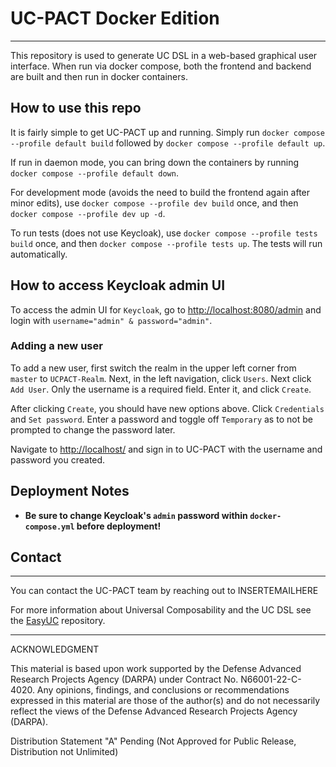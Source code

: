 # UC-PACT Docker Edition

---

This repository is used to generate UC DSL in a web-based graphical user interface.
When run via docker compose, both the frontend and backend are built and then run in docker containers.

## How to use this repo

It is fairly simple to get UC-PACT up and running. Simply run
`docker compose --profile default build` followed by `docker compose --profile default up`.

If run in daemon mode, you can bring down the containers by running
`docker compose --profile default down`.

For development mode (avoids the need to build the frontend again after minor edits), use
`docker compose --profile dev build` once, and then `docker compose --profile dev up -d`.

To run tests (does not use Keycloak), use `docker compose --profile tests build` once, and then `docker compose --profile tests up`.  The tests will run automatically.

## How to access Keycloak admin UI

To access the admin UI for `Keycloak`, go to [http://localhost:8080/admin](http://localhost:8080/admin)
and login with `username="admin" & password="admin"`.

### Adding a new user

To add a new user, first switch the realm in the upper left corner from `master` to `UCPACT-Realm`. Next, in the left navigation, click `Users`. Next click `Add User`. Only the username is a required field. Enter it, and click `Create`.

After clicking `Create`, you should have new options above. Click `Credentials` and `Set password`. Enter a password and toggle off `Temporary` as to not be prompted to change the password later.

Navigate to [http://localhost/](http://localhost/) and sign in to UC-PACT with the username and password you created.

## Deployment Notes

* **Be sure to change Keycloak's `admin` password within `docker-compose.yml` before deployment!**

## Contact

---

You can contact the UC-PACT team by reaching out to INSERTEMAILHERE

For more information about Universal Composability and the UC DSL see the [EasyUC](https://github.com/easyuc/EasyUC/tree/master) repository.

---

ACKNOWLEDGMENT

This material is based upon work supported by the Defense Advanced Research Projects Agency (DARPA) under Contract No. N66001-22-C-4020. Any opinions, findings, and conclusions or recommendations expressed in this material are those of the author(s) and do not necessarily reflect the views of the Defense Advanced Research Projects Agency (DARPA).

Distribution Statement "A" Pending (Not Approved for Public Release, Distribution not Unlimited)
